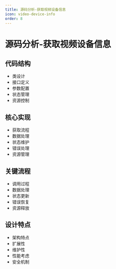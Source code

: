 ```yaml
---
title: 源码分析-获取视频设备信息
icon: video-device-info
order: 8
---
```


# 源码分析-获取视频设备信息

## 代码结构
- 类设计
- 接口定义
- 参数配置
- 状态管理
- 资源控制

## 核心实现
- 获取流程
- 数据处理
- 状态维护
- 错误处理
- 资源管理

## 关键流程
- 调用过程
- 数据处理
- 状态更新
- 错误恢复
- 资源释放

## 设计特点
- 架构特点
- 扩展性
- 维护性
- 性能考虑
- 安全机制
